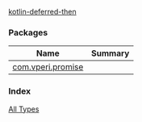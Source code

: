 [kotlin-deferred-then](./index.md)

### Packages

| Name | Summary |
|---|---|
| [com.vperi.promise](com.vperi.promise/index.md) |  |

### Index

[All Types](alltypes/index.md)